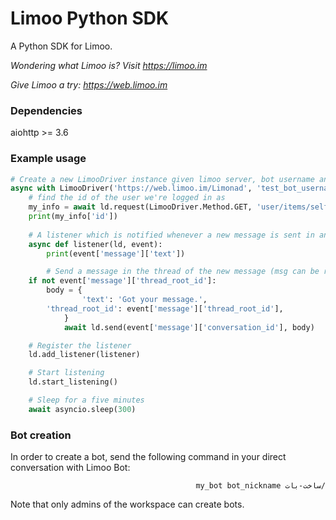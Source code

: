 # Limoo Python SDK
A Python SDK for Limoo.  
  
*Wondering what Limoo is? Visit https://limoo.im*  
  
*Give Limoo a try: https://web.limoo.im*

### Dependencies
aiohttp >= 3.6

### Example usage
```python
# Create a new LimooDriver instance given limoo server, bot username and bot password
async with LimooDriver('https://web.limoo.im/Limonad', 'test_bot_username', 'test_bot_password') as ld:
    # find the id of the user we're logged in as
    my_info = await ld.request(LimooDriver.Method.GET, 'user/items/self')
    print(my_info['id'])
    
    # A listener which is notified whenever a new message is sent in any conversation of the workspace
    async def listener(ld, event):
        print(event['message']['text'])

        # Send a message in the thread of the new message (msg can be root of a thread only if its threadRootId is null)
	if not event['message']['thread_root_id']:
	    body = {
                'text': 'Got your message.',
		'thread_root_id': event['message']['thread_root_id'],
            }
            await ld.send(event['message']['conversation_id'], body)

    # Register the listener
    ld.add_listener(listener)

    # Start listening
    ld.start_listening()

    # Sleep for a five minutes
    await asyncio.sleep(300)
```

### Bot creation
In order to create a bot, send the following command in your direct conversation with Limoo Bot:

<div dir="rtl">

```
/ساخت-بات my_bot bot_nickname
```

</div>

Note that only admins of the workspace can create bots.
